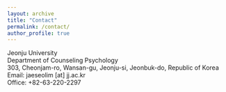 ```yaml
---
layout: archive
title: "Contact"
permalink: /contact/
author_profile: true
---
```

Jeonju University <br>
Department of Counseling Psychology <br>
303, Cheonjam-ro, Wansan-gu, Jeonju-si, Jeonbuk-do, Republic of Korea <br>
Email: jaeseolim [at] jj.ac.kr <br>
Office:  +82-63-220-2297
